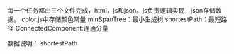 每一个任务都由三个文件完成，html，js和json。js负责逻辑实现，json存储数据。
color.js中存储颜色常量
minSpanTree：最小生成树
shortestPath：最短路径
ConnectedComponent:连通分量

数据说明：
shortestPath


